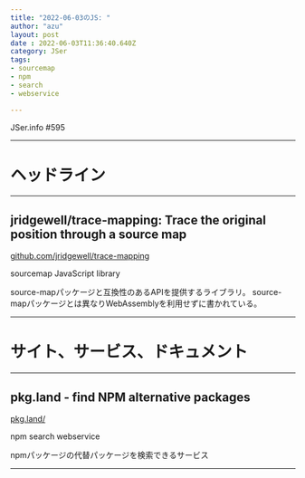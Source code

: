 ```yaml
---
title: "2022-06-03のJS: "
author: "azu"
layout: post
date : 2022-06-03T11:36:40.640Z
category: JSer
tags:
- sourcemap
- npm
- search
- webservice

---
```


JSer.info #595

----

<h1 class="site-genre">ヘッドライン</h1>

----

## jridgewell/trace-mapping: Trace the original position through a source map
[github.com/jridgewell/trace-mapping](https://github.com/jridgewell/trace-mapping "jridgewell/trace-mapping: Trace the original position through a source map")
<p class="jser-tags jser-tag-icon"><span class="jser-tag">sourcemap</span> <span class="jser-tag">JavaScript</span> <span class="jser-tag">library</span></p>

source-mapパッケージと互換性のあるAPIを提供するライブラリ。
source-mapパッケージとは異なりWebAssemblyを利用せずに書かれている。


----
<h1 class="site-genre">サイト、サービス、ドキュメント</h1>

----

## pkg.land - find NPM alternative packages
[pkg.land/](https://pkg.land/ "pkg.land - find NPM alternative packages")
<p class="jser-tags jser-tag-icon"><span class="jser-tag">npm</span> <span class="jser-tag">search</span> <span class="jser-tag">webservice</span></p>

npmパッケージの代替パッケージを検索できるサービス


----

